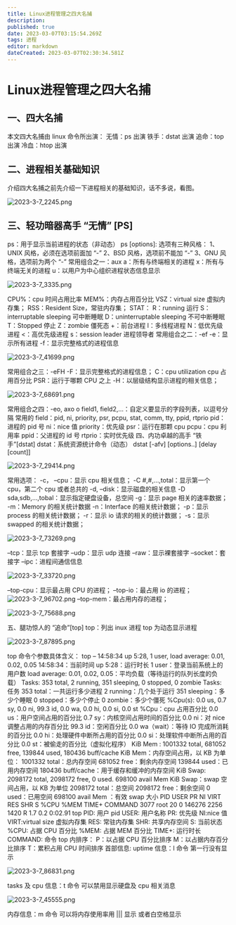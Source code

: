 ```yaml
---
title: Linux进程管理之四大名捕
description: 
published: true
date: 2023-03-07T03:15:54.269Z
tags: 进程
editor: markdown
dateCreated: 2023-03-07T02:30:34.581Z
---
```


# Linux进程管理之四大名捕
## 一、四大名捕
本文四大名捕由 linux 命令所出演：
无情：ps     出演
铁手：dstat  出演
追命：top    出演
冷血：htop   出演

## 二、进程相关基础知识
介绍四大名捕之前先介绍一下进程相关的基础知识，话不多说，看图。

![2023-3-7_2245.png](/2023-3-7_2245.png)

## 三、轻功暗器高手 “无情” [PS]
ps：用于显示当前进程的状态（非动态）
ps [options]:
选项有三种风格：
1、UNIX 风格，必须在选项前面加 “-”
2、BSD 风格，选项前不能加 “-”
3、GNU 风格，选项前为两个 “-”
常用组合之一：aux
a：所有与终端相关的进程
x：所有与终端无关的进程
u：以用户为中心组织进程状态信息显示

![2023-3-7_3335.png](/2023-3-7_3335.png)

CPU%：cpu 时间占用比率
MEM%：内存占用百分比
VSZ：virtual size 虚拟内存集；
RSS：Resident Size，常驻内存集；
STAT：
R：running 运行
S：interruptable sleeping 可中断睡眠
D：uninterruptable sleeping 不可中断睡眠
T：Stopped 停止
Z：zombie 僵死态
+：前台进程
l：多线程进程
N：低优先级进程
<：高优先级进程
s：session leader  进程领导者
常用组合之二：-ef
-e：显示所有进程
-f：显示完整格式的进程信息

![2023-3-7_41699.png](/2023-3-7_41699.png)

常用组合之三：-eFH
-F：显示完整格式的进程信息；
C：cpu utilization cpu 占用百分比
PSR：运行于哪颗 CPU 之上
-H：以层级结构显示进程的相关信息；

![2023-3-7_68691.png](/2023-3-7_68691.png)

常用组合之四：-eo, axo
o  field1, field2,…：自定义要显示的字段列表，以逗号分隔
常用的 field：pid, ni, priority, psr, pcpu, stat, comm, tty, ppid, rtprio
pid：进程的 pid 号
ni：nice 值
priority：优先级
psr：运行在那颗 cpu
pcpu：cpu 利用率
ppid：父进程的 id 号
rtprio：实时优先级
四、内功卓越的高手 “铁手”[dstat]
dstat：系统资源统计命令（动态）
dstat [-afv] [options..] [delay [count]]

![2023-3-7_29414.png](/2023-3-7_29414.png)

常用选项：
-c， –cpu：显示 cpu 相关信息；
-C #,#,…,total：显示第一个 cpu，第二个 cpu 或者总共的
-d, –disk：显示磁盘的相关信息
-D sda,sdb,…,tobal：显示指定硬盘设备，总空间
-g：显示 page 相关的速率数据；
-m：Memory 的相关统计数据
-n：Interface 的相关统计数据；
-p：显示 process 的相关统计数据；
-r：显示 io 请求的相关的统计数据；
-s：显示 swapped 的相关统计数据；

![2023-3-7_73269.png](/2023-3-7_73269.png)

–tcp：显示 tcp 套接字
–udp：显示 udp 连接
–raw：显示裸套接字
–socket：套接字
–ipc：进程间通信信息

![2023-3-7_33720.png](/2023-3-7_33720.png)

–top-cpu：显示最占用 CPU 的进程；
–top-io：最占用 io 的进程；![2023-3-7_96702.png](/2023-3-7_96702.png)
–top-mem：最占用内存的进程；

![2023-3-7_75688.png](/2023-3-7_75688.png)

五、腿功惊人的 “追命”[top]
top：列出 inux 进程
top 为动态显示进程

![2023-3-7_87895.png](/2023-3-7_87895.png)

top 命令个参数具体含义：
top – 14:58:34 up  5:28,  1 user,  load average: 0.01, 0.02, 0.05
14:58:34：当前时间
up  5:28：运行时长
1 user：登录当前系统上的用户数
load average: 0.01, 0.02, 0.05：平均负载（等待运行的队列长度的负载）
Tasks: 353 total,   2 running, 351 sleeping,   0 stopped,   0 zombie
Tasks: 任务
353 total：一共运行多少进程
2 running：几个处于运行
351 sleeping：多少个睡眠
0 stopped：多少个停止
0 zombie：多少个僵死
%Cpu(s):  0.0 us,  0.7 sy,  0.0 ni, 99.3 id,  0.0 wa,  0.0 hi,  0.0 si,  0.0 st
%Cpu：cpu 占用百分比
0.0 us：用户空间占用的百分比
0.7 sy：内核空间占用时间的百分比
0.0 ni：对 nice 调整占用的内存百分比
99.3 id：空闲百分比
0.0 wa（wait）：等待 IO 完成所消耗的百分比
0.0 hi：处理硬件中断所占用的百分比
0.0 si：处理软件中断所占用的百分比
0.0 st：被偷走的百分比（虚拟化程序）
KiB Mem :  1001332 total,   681052 free,   139844 used,   180436 buff/cache
KiB Mem：内存空间占用，以 KB 为单位：
1001332 total：总内存空间
681052 free：剩余内存空间
139844 used：已用内存空间
180436 buff/cache：用于缓存和缓冲的内存空间
KiB Swap:  2098172 total,  2098172 free,        0 used.   698100 avail Mem
KiB Swap：swap 空间占用，以 KB 为单位
2098172 total：总空间
2098172 free：剩余空间
0 used：已用空间
698100 avail Mem ：有效 swap 大小
PID USER      PR  NI    VIRT    RES    SHR S %CPU %MEM     TIME+ COMMAND
3077 root      20   0  146276   2256   1420 R  1.7  0.2   0:02.91 top
PID: 用户 pid
USER: 用户名称
PR: 优先级
NI:nice 值
VIRT:virtual size 虚拟内存集
RES: 常驻内存集
SHR: 共享内存空间
S: 当前状态
%CPU: 占据 CPU 百分比
%MEM: 占据 MEM 百分比
TIME+: 运行时长
COMMAND: 命令
top 内排序：
P：以占据 CPU 百分比排序
M：以占据内存百分比排序
T：累积占用 CPU 时间排序
首部信息:
uptime 信息：l 命令
第一行没有显示

![2023-3-7_86831.png](/2023-3-7_86831.png)


tasks 及 cpu 信息：t 命令
可以禁用显示硬盘及 cpu 相关消息

![2023-3-7_45555.png](/2023-3-7_45555.png)

内存信息：m 命令
可以将内存使用率用 ||| 显示 或者白空格显示